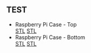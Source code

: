 <h2>TEST</h2>
	<ul class="filelist">
		<li>
			<div class="divLinkWrapper">
				<div class="divLinkL" onclick="window.open('https://github.com/fullborelabs/raspberry-pi-case','mywindow');" style="cursor: pointer;">
					Raspberry Pi Case - Top 
				</div> 
				<div class="divLinkR">
					<a href="https://github.com/fullborelabs/raspberry-pi-case/blob/main/pi-case-lid.stl" target="_blank" class="green">STL</a>
					<a href="https://github.com/fullborelabs/raspberry-pi-case/blob/main/pi-case-lid.stl" target="_blank" class="red">STL</a>
				</div>
			</div>
		</li>
		<li>
			<div class="divLinkWrapper">
				<div class="divLinkL" onclick="window.open('https://github.com/fullborelabs/raspberry-pi-case','mywindow');" style="cursor: pointer;">
					Raspberry Pi Case - Bottom 
				</div> 
				<div class="divLinkR"> 
					<a href="https://github.com/fullborelabs/raspberry-pi-case/blob/main/pi-case-lid.stl" target="_blank" class="magenta">STL</a>
					<a href="https://github.com/fullborelabs/raspberry-pi-case/blob/main/pi-case-lid.stl" target="_blank" class="orange">STL</a>
				</div>
			</div>
		</li>
	</ul>

